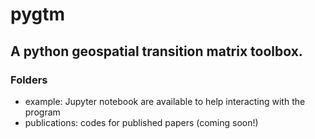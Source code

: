 # pygtm
## A python geospatial transition matrix toolbox.

### Folders
- example: Jupyter notebook are available to help interacting with the program
- publications: codes for published papers (coming soon!)